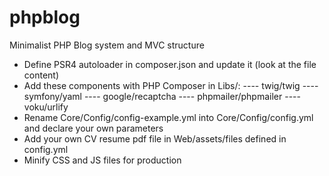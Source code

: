 # phpblog
Minimalist PHP Blog system and MVC structure
- Define PSR4 autoloader in composer.json and update it (look at the file content)
- Add these components with PHP Composer in Libs/: 
---- twig/twig
---- symfony/yaml
---- google/recaptcha
---- phpmailer/phpmailer
---- voku/urlify
- Rename Core/Config/config-example.yml into Core/Config/config.yml and declare your own parameters
- Add your own CV resume pdf file in Web/assets/files defined in config.yml
- Minify CSS and JS files for production

